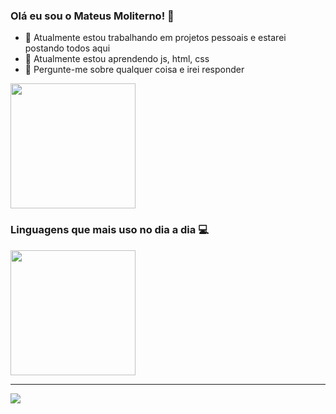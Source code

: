   ### Olá eu sou o Mateus Moliterno! 👋

- 🔭 Atualmente estou trabalhando em projetos pessoais e estarei postando todos aqui
- 🌱 Atualmente estou aprendendo js, html, css
- 💬 Pergunte-me sobre qualquer coisa e irei responder
  
<a href="https://github.com/MateusMoliterno/github-readme-stats">
  <img height=200 align="center" src="https://github-readme-stats.vercel.app/api?username=MateusMoliterno&theme=tokyonight&locale=pt-br" />
</a>

### Linguagens que mais uso no dia a dia 💻

<a href="https://github.com/MateusMoliterno/convoychat">
  <img height=200 align="center" src="https://github-readme-stats.vercel.app/api/top-langs?username=MateusMoliterno&locale=pt-br&theme=tokyonight&layout=compact&langs_count=8&card_width=320" />
</a>

---
<a>
  <img src="https://img.shields.io/badge/LinkedIn-0077B5?style=for-the-badge&logo=linkedin&logoColor=white"target=_"blank">
</a>
